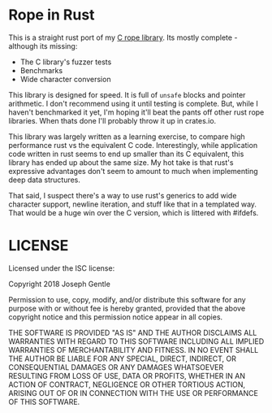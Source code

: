 # Rope in Rust

This is a straight rust port of my [C rope library](https://github.com/josephg/librope). Its mostly complete - although its missing:

- The C library's fuzzer tests
- Benchmarks
- Wide character conversion

This library is designed for speed. It is full of `unsafe` blocks and pointer arithmetic. I don't recommend using it until testing is complete. But, while I haven't benchmarked it yet, I'm hoping it'll beat the pants off other rust rope libraries. When thats done I'll probably throw it up in crates.io.

This library was largely written as a learning exercise, to compare high performance rust vs the equivalent C code. Interestingly, while application code written in rust seems to end up smaller than its C equivalent, this library has ended up about the same size. My hot take is that rust's expressive advantages don't seem to amount to much when implementing deep data structures.

That said, I suspect there's a way to use rust's generics to add wide character support, newline iteration, and stuff like that in a templated way. That would be a huge win over the C version, which is littered with #ifdefs.


# LICENSE

Licensed under the ISC license:

Copyright 2018 Joseph Gentle

Permission to use, copy, modify, and/or distribute this software for any purpose with or without fee is hereby granted, provided that the above copyright notice and this permission notice appear in all copies.

THE SOFTWARE IS PROVIDED "AS IS" AND THE AUTHOR DISCLAIMS ALL WARRANTIES WITH REGARD TO THIS SOFTWARE INCLUDING ALL IMPLIED WARRANTIES OF MERCHANTABILITY AND FITNESS. IN NO EVENT SHALL THE AUTHOR BE LIABLE FOR ANY SPECIAL, DIRECT, INDIRECT, OR CONSEQUENTIAL DAMAGES OR ANY DAMAGES WHATSOEVER RESULTING FROM LOSS OF USE, DATA OR PROFITS, WHETHER IN AN ACTION OF CONTRACT, NEGLIGENCE OR OTHER TORTIOUS ACTION, ARISING OUT OF OR IN CONNECTION WITH THE USE OR PERFORMANCE OF THIS SOFTWARE.